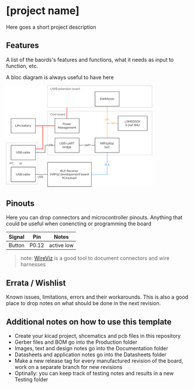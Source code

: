 # [project name]

Here goes a short project description

## Features
A list of the baords's features and functions, what it needs as input to function, etc. 

A bloc diagram is always useful to have here


<img src ="/Documentation/architecture.png" width="400">

## Pinouts

Here you can drop connectors and microcontroller pinouts. Anything that could be
useful when conencting or programming the board

|Signal|Pin|Notes|
|:---:|:----:|:---:|
|Button|P0.12|active low|

> note: [WireViz](https://github.com/wireviz/WireViz) is a good tool to document
connectors and wire harnesses

## Errata / Wishlist 
Known issues, limitations, errors and their workarounds. This is also a good place
to drop notes on what should be done in the next revision. 

## Additional notes on how to use this template
* Create your kicad project, shcematics and pcb files in this repository
* Gerber files and BOM go into the Production folder 
* Images, text and design notes go into the Documentation folder 
* Datasheets and application notes go into the Datasheets folder
* Make a new release tag for every manufactured revision of the board, work on a
separate branch for new revisions
* Optinally: you can keep track of testing notes and results in a new Testing folder
